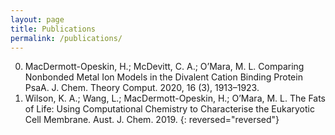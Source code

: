 ```yaml
---
layout: page
title: Publications
permalink: /publications/
---
```



0. MacDermott-Opeskin, H.; McDevitt, C. A.; O’Mara, M. L. Comparing Nonbonded Metal Ion Models in the Divalent Cation Binding Protein PsaA. J. Chem. Theory Comput. 2020, 16 (3), 1913–1923.
0. Wilson, K. A.; Wang, L.; MacDermott-Opeskin, H.; O’Mara, M. L. The Fats of Life: Using Computational Chemistry to Characterise the Eukaryotic Cell Membrane. Aust. J. Chem. 2019.
{: reversed="reversed"}
